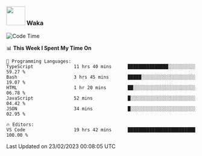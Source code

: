 ### <img src="https://media.giphy.com/media/VgCDAzcKvsR6OM0uWg/giphy.gif" width="50"> Waka

  <!--START_SECTION:waka-->
![Code Time](http://img.shields.io/badge/Code%20Time-1%2C287%20hrs%207%20mins-blue)

📊 **This Week I Spent My Time On** 

```text
💬 Programming Languages: 
TypeScript               11 hrs 40 mins      ███████████████░░░░░░░░░░   59.27 % 
Bash                     3 hrs 45 mins       █████░░░░░░░░░░░░░░░░░░░░   19.07 % 
HTML                     1 hr 20 mins        ██░░░░░░░░░░░░░░░░░░░░░░░   06.78 % 
JavaScript               52 mins             █░░░░░░░░░░░░░░░░░░░░░░░░   04.42 % 
JSON                     34 mins             █░░░░░░░░░░░░░░░░░░░░░░░░   02.95 % 

🔥 Editors: 
VS Code                  19 hrs 42 mins      █████████████████████████   100.00 % 
```


 Last Updated on 23/02/2023 00:08:05 UTC
<!--END_SECTION:waka-->
